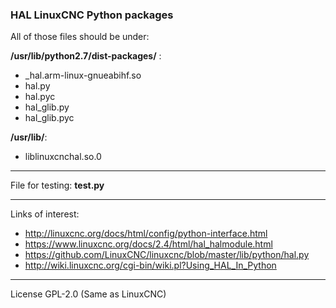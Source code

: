 ### HAL LinuxCNC Python packages

All of those files should be under:

**/usr/lib/python2.7/dist-packages/** :
- _hal.arm-linux-gnueabihf.so
- hal.py
- hal.pyc
- hal_glib.py
- hal_glib.pyc

**/usr/lib/**:
- liblinuxcnchal.so.0

---

File for testing: **test.py**

---

Links of interest:

- http://linuxcnc.org/docs/html/config/python-interface.html
- https://www.linuxcnc.org/docs/2.4/html/hal_halmodule.html
- https://github.com/LinuxCNC/linuxcnc/blob/master/lib/python/hal.py
- http://wiki.linuxcnc.org/cgi-bin/wiki.pl?Using_HAL_In_Python

---

License GPL-2.0 (Same as LinuxCNC)

